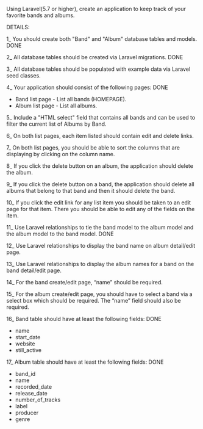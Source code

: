 Using Laravel(5.7 or higher), create an application to keep track of your favorite bands and albums. 


DETAILS:

1_ You should create both "Band" and "Album" database tables and models.    DONE

2_ All database tables should be created via Laravel migrations.    DONE

3_ All database tables should be populated with example data via Laravel seed classes.

4_ Your application should consist of the following pages:  DONE
- Band list page - List all bands (HOMEPAGE).
- Album list page - List all albums. 

5_ Include a "HTML select" field that contains all bands and can be used to filter the current list of Albums by Band.

6_ On both list pages, each item listed should contain edit and delete links.

7_ On both list pages, you should be able to sort the columns that are displaying by clicking on the column name. 

8_ If you click the delete button on an album, the application should delete the album. 

9_ If you click the delete button on a band, the application should delete all albums that belong to that band and then it should delete the band. 

10_ If you click the edit link for any list item you should be taken to an edit page for that item. There you should be able to edit any of the fields on the item. 

11_ Use Laravel relationships to tie the band model to the album model and the album model to the band model.   DONE

12_ Use Laravel relationships to display the band name on album detail/edit page.

13_ Use Laravel relationships to display the album names for a band on the band detail/edit page.

14_ For the band create/edit page, “name” should be required.

15_ For the album create/edit page, you should have to select a band via a select box which should be required. The “name” field should also be required.

16_ Band table should have at least the following fields:   DONE
- name 
- start_date 
- website 
- still_active 

17_ Album table should have at least the following fields:  DONE
- band_id 
- name 
- recorded_date 
- release_date 
- number_of_tracks 
- label 
- producer 
- genre

